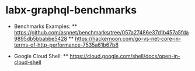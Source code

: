# labx-graphql-benchmarks

* Benchmarks Examples:
** https://github.com/aspnet/benchmarks/tree/057a27486e37d1b457a5fda9895db5bbabbe5428
** https://hackernoon.com/go-vs-net-core-in-terms-of-http-performance-7535a61b67b8

* Google Cloud Shell:
** https://cloud.google.com/shell/docs/open-in-cloud-shell
